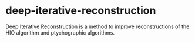 # deep-iterative-reconstruction
Deep Iterative Reconstruction is a method to improve reconstructions of the HIO algorithm and ptychographic algorithms. 

